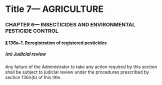 
# Title 7— AGRICULTURE
### CHAPTER 6— INSECTICIDES AND ENVIRONMENTAL PESTICIDE CONTROL
#### § 136a–1. Reregistration of registered pesticides
##### (m) Judicial review

Any failure of the Administrator to take any action required by this section shall be subject to judicial review under the procedures prescribed by section 136n(b) of this title .
